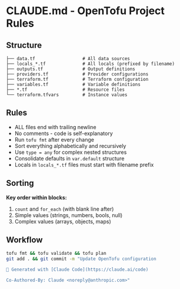 # CLAUDE.md - OpenTofu Project Rules

## Structure
```
├── data.tf                  # All data sources
├── locals_*.tf              # All locals (prefixed by filename)
├── outputs.tf               # Output definitions
├── providers.tf             # Provider configurations
├── terraform.tf             # Terraform configuration
├── variables.tf             # Variable definitions
├── *.tf                     # Resource files
└── terraform.tfvars         # Instance values
```

## Rules
- ALL files end with trailing newline
- No comments - code is self-explanatory
- Run `tofu fmt` after every change
- Sort everything alphabetically and recursively
- Use `type = any` for complex nested structures
- Consolidate defaults in `var.default` structure
- Locals in `locals_*.tf` files must start with filename prefix

## Sorting
**Key order within blocks:**
1. `count` and `for_each` (with blank line after)
2. Simple values (strings, numbers, bools, null)  
3. Complex values (arrays, objects, maps)

## Workflow
```bash
tofu fmt && tofu validate && tofu plan
git add . && git commit -m "Update OpenTofu configuration

🤖 Generated with [Claude Code](https://claude.ai/code)

Co-Authored-By: Claude <noreply@anthropic.com>"
```
